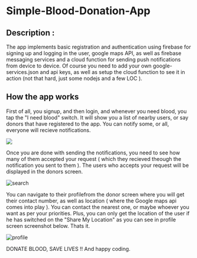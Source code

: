 # Simple-Blood-Donation-App

## Description :
The app implements basic registration and authentication using firebase for signing up and logging in the user, google maps API,
as well as firebase messaging services and a cloud function for sending push notifications from device to device. 
Of course you need to add your own google-services.json and api keys, as well as setup the cloud function to see it in action (not that hard,
just some nodejs and a few LOC ). 

## How the app works
First of all, you signup, and then login, and whenever you need blood, you tap the "I need blood" switch. It will show you a list of nearby
users, or say donors that have registered to the app. You can notify some, or all, everyone will recieve notifications. 


<img src="https://user-images.githubusercontent.com/38986305/42138775-68083b60-7da0-11e8-9494-8e3e3ca563e0.PNG">



Once you are done with 
sending the notifications, you need to see how many of them accepted your request ( which they recieved theough the notification you sent to them ). The users who accepts your request will be displayed in the donors screen. 

![search](https://user-images.githubusercontent.com/38986305/42138774-67c9a1de-7da0-11e8-8ba4-7a2b506b50fd.PNG)




You can navigate to their profilefrom the donor screen where you will get their contact number, as well as location ( where the Google maps api comes into play ). You can contact the nearest one, or maybe whoever you want as per your priorities. Plus, you can only get the location of the user if he has switched on the "Share My Location" as you can see in profile screen screenshot below. Thats it.

![profile](https://user-images.githubusercontent.com/38986305/42138776-6845aab8-7da0-11e8-816d-8ea83ef18b4e.PNG)



DONATE BLOOD, SAVE LIVES !! And happy coding.
